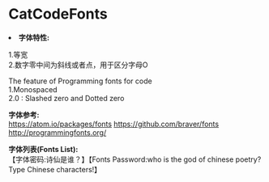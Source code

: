 # CatCodeFonts

<b><li>字体特性:</b><br>

1.等宽<br>
2.数字零中间为斜线或者点，用于区分字母O<br>

The feature of Programming fonts for code<br>
1.Monospaced<br>
2.0 : Slashed zero and Dotted zero<br>

<b>字体参考:</b><br>
https://atom.io/packages/fonts https://github.com/braver/fonts<br>
http://programmingfonts.org/<br>

<b>字体列表(Fonts List):</b><br>
【字体密码:诗仙是谁？】【Fonts Password:who is the god of chinese poetry?Type Chinese characters!】<br>

